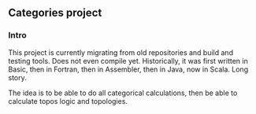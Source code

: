 ## Categories project

### Intro

This project is currently migrating from old repositories and build and testing tools.
Does not even compile yet.
Historically, it was first written in Basic, then in Fortran, then in Assembler, then in Java, now in Scala.
Long story.

The idea is to be able to do all categorical calculations, then be able to calculate topos logic and topologies.